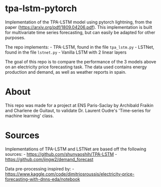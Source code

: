 # tpa-lstm-pytorch

Implementation of the TPA-LSTM model using pytorch lightning, from the paper (https://arxiv.org/pdf/1809.04206.pdf). This implementation is built for multivariate time series forecasting, but can easily be adapted for other purposes.

The repo implements:
    - TPA-LSTM, found in the file ``tpa_lstm.py``
    - LSTNet, found in the file ``lstnet.py``
    - Vanilla LSTM with 2 linear layers

The goal of this repo is to compare the performance of the 3 models above on an electricity price forecasting task. The data used contains energy production and demand, as well as weather reports in spain.

# About

This repo was made for a project at ENS Paris-Saclay by Archibald Fraikin and Charlene de Guitaut, to validate Dr. Laurent Oudre's 'Time-series for machine learning' class.


# Sources

Implementations of TPA-LSTM and LSTNet are based off the following sources:
    - https://github.com/shunyaoshih/TPA-LSTM
    - https://github.com/jingw2/demand_forecast

Data pre-processing inspired by:
    - https://www.kaggle.com/code/dimitriosroussis/electricity-price-forecasting-with-dnns-eda/notebook